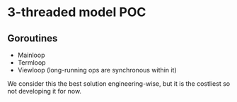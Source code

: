 # 3-threaded model POC

## Goroutines

* Mainloop
* Termloop
* Viewloop (long-running ops are synchronous within it)

We consider this the best solution engineering-wise, but it is the costliest so not developing it for now.
